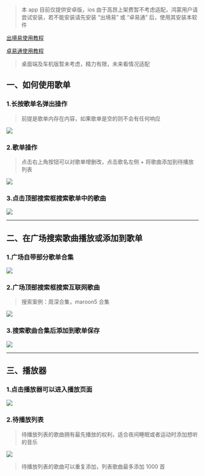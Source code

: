 > 本 app 目前仅提供安卓版，ios 由于高昂上架费暂不考虑适配，鸿蒙用户请尝试安装，若不能安装请先安装 “出境易” 或 “卓易通” 后，使用其安装本软件

[出境易使用教程](https://www.bilibili.com/video/BV1dUi2YpETy/?spm_id_from=333.337.search-card.all.click)

[卓易通使用教程](https://www.bilibili.com/video/BV1qZwBevEyy/?spm_id_from=333.337.search-card.all.click)

> 桌面端及车机版暂未考虑，精力有限，未来看情况适配

## 一、如何使用歌单

### 1.长按歌单名弹出操作

> 前提是歌单内存在内容，如果歌单是空的则不会有任何响应

![](assets/images/long_press_order.png)

### 2.歌单操作

> 点击右上角按钮可以对歌单增删改，点击歌名左侧 + 将歌曲添加到待播放列表

![](assets/images/order_actions.png)

### 3.点击顶部搜索框搜索歌单中的歌曲

![](assets/images/order_search.png)

---

## 二、在广场搜索歌曲播放或添加到歌单

### 1.广场自带部分歌单合集

![](assets/images/plaza.png)

### 2.广场顶部搜索框搜索互联网歌曲

> 搜索案例：周深合集，maroon5 合集

![](assets/images/plaza_search.png)

### 3.搜索歌曲合集后添加到歌单保存

![](assets/images/add_to_order.png)

---

## 三、播放器

### 1.点击播放器可以进入播放页面

![](assets/images/player_card.png)

### 2.待播放列表

> 待播放列表的歌曲拥有最先播放的权利，适合夜间睡眠或者运动时添加想听的音乐

![](assets/images/playerlist.png)

> 待播放列表的歌曲可以重复添加，列表歌曲最多添加 1000 首

